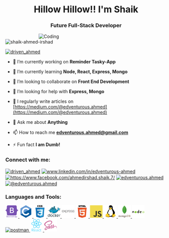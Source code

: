 <!-- ### Hi there 👋 -->
<h1 align="center">Hillow Hillow!! I'm Shaik </h1>
<h3 align="center">Future Full-Stack Developer</h3>

<!-- ![MasterHead](https://www.sevenstarwebsolutions.com/wp-content/themes/sevenstar/img/banner-bg.gif) -->
<img align="right" alt="Coding" width="400" src="https://process.filestackapi.com/cache=expiry:max/resize=width:1050/efbSR18hT5uRKuo0zoMA">

<!-- <p align="left"> <img src="https://komarev.com/ghpvc/?username=shaik-ahmed-irshad&label=Profile%20views&color=0e75b6&style=flat" alt="shaik-ahmed-irshad" /> </p> -->

<!-- <h1 align="center">Hillow Hillow! I'm Shaik</h1>
<h3 align="center">Future Full-Stack Developer</h3> -->

<p align="left"> <img src="https://komarev.com/ghpvc/?username=shaik-ahmed-irshad&label=Profile%20views&color=0e75b6&style=flat" alt="shaik-ahmed-irshad" /> </p>

<p align="left"> <a href="https://twitter.com/driven_ahmed" target="blank"><img src="https://img.shields.io/twitter/follow/driven_ahmed?logo=twitter&style=for-the-badge" alt="driven_ahmed" /></a> </p>

- 🔭 I’m currently working on **Reminder Tasky-App**

- 🌱 I’m currently learning **Node, React, Express, Mongo**

- 👯 I’m looking to collaborate on **Front End Development**

- 🤝 I’m looking for help with **Express, Mongo**

- 📝 I regularly write articles on [https://medium.com/@edventurous.ahmed](https://medium.com/@edventurous.ahmed)

- 💬 Ask me about **Anything**

- 📫 How to reach me **edventurous.ahmed@gmail.com**

- ⚡ Fun fact **I am Dumb!**

<h3 align="left">Connect with me:</h3>
<p align="left">
<a href="https://twitter.com/driven_ahmed" target="blank"><img align="center" src="https://raw.githubusercontent.com/rahuldkjain/github-profile-readme-generator/master/src/images/icons/Social/twitter.svg" alt="driven_ahmed" height="30" width="40" /></a>
<a href="https://linkedin.com/in/www.linkedin.com/in/edventurous-ahmed" target="blank"><img align="center" src="https://raw.githubusercontent.com/rahuldkjain/github-profile-readme-generator/master/src/images/icons/Social/linked-in-alt.svg" alt="www.linkedin.com/in/edventurous-ahmed" height="30" width="40" /></a>
<a href="https://fb.com/https://www.facebook.com/ahmedirshad.shaik.7/" target="blank"><img align="center" src="https://raw.githubusercontent.com/rahuldkjain/github-profile-readme-generator/master/src/images/icons/Social/facebook.svg" alt="https://www.facebook.com/ahmedirshad.shaik.7/" height="30" width="40" /></a>
<a href="https://instagram.com/edventurous.ahmed" target="blank"><img align="center" src="https://raw.githubusercontent.com/rahuldkjain/github-profile-readme-generator/master/src/images/icons/Social/instagram.svg" alt="edventurous.ahmed" height="30" width="40" /></a>
<a href="https://medium.com/@edventurous.ahmed" target="blank"><img align="center" src="https://raw.githubusercontent.com/rahuldkjain/github-profile-readme-generator/master/src/images/icons/Social/medium.svg" alt="@edventurous.ahmed" height="30" width="40" /></a>
</p>

<h3 align="left">Languages and Tools:</h3>
<p align="left"> <a href="https://getbootstrap.com" target="_blank" rel="noreferrer"> <img src="https://raw.githubusercontent.com/devicons/devicon/master/icons/bootstrap/bootstrap-plain-wordmark.svg" alt="bootstrap" width="40" height="40"/> </a> <a href="https://www.cprogramming.com/" target="_blank" rel="noreferrer"> <img src="https://raw.githubusercontent.com/devicons/devicon/master/icons/c/c-original.svg" alt="c" width="40" height="40"/> </a> <a href="https://www.w3schools.com/css/" target="_blank" rel="noreferrer"> <img src="https://raw.githubusercontent.com/devicons/devicon/master/icons/css3/css3-original-wordmark.svg" alt="css3" width="40" height="40"/> </a> <a href="https://www.docker.com/" target="_blank" rel="noreferrer"> <img src="https://raw.githubusercontent.com/devicons/devicon/master/icons/docker/docker-original-wordmark.svg" alt="docker" width="40" height="40"/> </a> <a href="https://expressjs.com" target="_blank" rel="noreferrer"> <img src="https://raw.githubusercontent.com/devicons/devicon/master/icons/express/express-original-wordmark.svg" alt="express" width="40" height="40"/> </a> <a href="https://www.w3.org/html/" target="_blank" rel="noreferrer"> <img src="https://raw.githubusercontent.com/devicons/devicon/master/icons/html5/html5-original-wordmark.svg" alt="html5" width="40" height="40"/> </a> <a href="https://developer.mozilla.org/en-US/docs/Web/JavaScript" target="_blank" rel="noreferrer"> <img src="https://raw.githubusercontent.com/devicons/devicon/master/icons/javascript/javascript-original.svg" alt="javascript" width="40" height="40"/> </a> <a href="https://www.linux.org/" target="_blank" rel="noreferrer"> <img src="https://raw.githubusercontent.com/devicons/devicon/master/icons/linux/linux-original.svg" alt="linux" width="40" height="40"/> </a> <a href="https://www.mongodb.com/" target="_blank" rel="noreferrer"> <img src="https://raw.githubusercontent.com/devicons/devicon/master/icons/mongodb/mongodb-original-wordmark.svg" alt="mongodb" width="40" height="40"/> </a> <a href="https://nodejs.org" target="_blank" rel="noreferrer"> <img src="https://raw.githubusercontent.com/devicons/devicon/master/icons/nodejs/nodejs-original-wordmark.svg" alt="nodejs" width="40" height="40"/> </a> <a href="https://postman.com" target="_blank" rel="noreferrer"> <img src="https://www.vectorlogo.zone/logos/getpostman/getpostman-icon.svg" alt="postman" width="40" height="40"/> </a> <a href="https://reactjs.org/" target="_blank" rel="noreferrer"> <img src="https://raw.githubusercontent.com/devicons/devicon/master/icons/react/react-original-wordmark.svg" alt="react" width="40" height="40"/> </a> <a href="https://sass-lang.com" target="_blank" rel="noreferrer"> <img src="https://raw.githubusercontent.com/devicons/devicon/master/icons/sass/sass-original.svg" alt="sass" width="40" height="40"/> </a> </p>

<!-- <p><img align="center" src="https://github-readme-stats.vercel.app/api/top-langs?username=shaik-ahmed-irshad&show_icons=true&locale=en&layout=compact" alt="shaik-ahmed-irshad" /></p> -->
